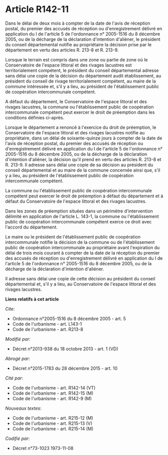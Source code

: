 # Article R142-11

Dans le délai de deux mois à compter de la date de l'avis de réception postal, du premier des accusés de réception ou
d'enregistrement délivré en application du I de l'article 5 de l'ordonnance n° 2005-1516 du 8 décembre 2005, ou de la
décharge de la déclaration d'intention d'aliéner, le président du conseil départemental notifie au propriétaire la décision
prise par le département en vertu des articles R. 213-8 et R. 213-9. 

Lorsque le terrain est compris dans une zone ou partie de zone où le Conservatoire de l'espace littoral et des rivages
lacustres est territorialement compétent, le président du conseil départemental adresse sans délai une copie de la décision
du département audit établissement, au président du conseil de rivage territorialement compétent, au maire de la commune
intéressée et, s'il y a lieu, au président de l'établissement public de coopération intercommunale compétent. 

A défaut du département, le Conservatoire de l'espace littoral et des rivages lacustres, la commune ou l'établissement public
de coopération intercommunale compétent peut exercer le droit de préemption dans les conditions définies ci-après. 

Lorsque le département a renoncé à l'exercice du droit de préemption, le Conservatoire de l'espace littoral et des rivages
lacustres notifie au propriétaire, dans un délai de soixante-quinze jours à compter de la date de l'avis de réception postal,
du premier des accusés de réception ou d'enregistrement délivré en application du I de l'article 5 de l'ordonnance n°
2005-1516 du 8 décembre 2005, ou de la décharge de la déclaration d'intention d'aliéner, la décision qu'il prend en vertu des
articles R. 213-8 et R. 213-9. Il adresse sans délai une copie de sa décision au président du conseil départemental et au
maire de la commune concernée ainsi que, s'il y a lieu, au président de l'établissement public de coopération intercommunale
compétent. 

La commune ou l'établissement public de coopération intercommunale compétent peut exercer le droit de préemption à défaut du
département et à défaut du Conservatoire de l'espace littoral et des rivages lacustres. 

Dans les zones de préemption situées dans un périmètre d'intervention délimité en application de l'article L. 143-1, la
commune ou l'établissement public de coopération intercommunale compétent exerce ce droit avec l'accord du département. 

Le maire ou le président de l'établissement public de coopération intercommunale notifie la décision de la commune ou de
l'établissement public de coopération intercommunale au propriétaire avant l'expiration du délai de trois mois courant à
compter de la date de la réception du premier des accusés de réception ou d'enregistrement délivré en application du I de
l'article 5 de l'ordonnance n° 2005-1516 du 8 décembre 2005, ou de la décharge de la déclaration d'intention d'aliéner. 

Il adresse sans délai une copie de cette décision au président du conseil départemental et, s'il y a lieu, au Conservatoire
de l'espace littoral et des rivages lacustres.

**Liens relatifs à cet article**

_Cite_:

  - Ordonnance n°2005-1516 du 8 décembre 2005 - art. 5
  - Code de l'urbanisme - art. L143-1
  - Code de l'urbanisme - art. R213-8

_Modifié par_:

  - Décret n°2013-938 du 18 octobre 2013 - art. 1 (VD)

_Abrogé par_:

  - Décret n°2015-1783 du 28 décembre 2015 - art. 10

_Cité par_:

  - Code de l'urbanisme - art. R142-14 (VT)
  - Code de l'urbanisme - art. R142-15 (M)
  - Code de l'urbanisme - art. R142-9 (M)

_Nouveaux textes_:

  - Code de l'urbanisme - art. R215-12 (M)
  - Code de l'urbanisme - art. R215-13 (V)
  - Code de l'urbanisme - art. R215-14 (M)

_Codifié par_:

  - Décret n°73-1023 1973-11-08
